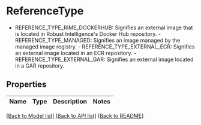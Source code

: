 # ReferenceType

 - REFERENCE_TYPE_RIME_DOCKERHUB: Signifies an external image that is located in Robust Intelligence's Docker Hub repository.  - REFERENCE_TYPE_MANAGED: Signifies an image managed by the managed image registry.  - REFERENCE_TYPE_EXTERNAL_ECR: Signifies an external image located in an ECR repository.  - REFERENCE_TYPE_EXTERNAL_GAR: Signifies an external image located in a GAR repository.

## Properties

Name | Type | Description | Notes
------------ | ------------- | ------------- | -------------

[[Back to Model list]](../README.md#documentation-for-models) [[Back to API list]](../README.md#documentation-for-api-endpoints) [[Back to README]](../README.md)

